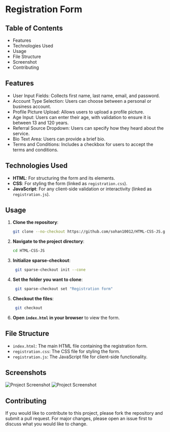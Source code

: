 # Registration Form

## Table of Contents

- Features
- Technologies Used
- Usage
- File Structure
- Screenshot
- Contributing

## Features

- User Input Fields: Collects first name, last name, email, and password.
- Account Type Selection: Users can choose between a personal or business account.
- Profile Picture Upload: Allows users to upload a profile picture.
- Age Input: Users can enter their age, with validation to ensure it is between 13 and 120 years.
- Referral Source Dropdown: Users can specify how they heard about the service.
- Bio Text Area: Users can provide a brief bio.
- Terms and Conditions: Includes a checkbox for users to accept the terms and conditions.

## Technologies Used

- **HTML**: For structuring the form and its elements.
- **CSS**: For styling the form (linked as `registration.css`).
- **JavaScript**: For any client-side validation or interactivity (linked as `registration.js`).

## Usage

1. **Clone the repository**:
    ```bash
    git clone --no-checkout https://github.com/sohan10012/HTML-CSS-JS.git
    ```
2. **Navigate to the project directory**:
    ```bash
    cd HTML-CSS-JS
    ```
3. **Initialize sparse-checkout**:
   ```bash
    git sparse-checkout init --cone
    ```
4. **Set the folder you want to clone**:
   ```bash
    git sparse-checkout set "Registration form"
    ```  
5. **Checkout the files**:
   ```bash
    git checkout
    ```    
6. **Open `index.html` in your browser** to view the form.

## File Structure

- `index.html`: The main HTML file containing the registration form.
- `registration.css`: The CSS file for styling the form.
- `registration.js`: The JavaScript file for client-side functionality.
  
## Screenshots

![Project Screenshot](img1.png)
![Project Screenshot](img2.png)

## Contributing

If you would like to contribute to this project, please fork the repository and submit a pull request. For major changes, please open an issue first to discuss what you would like to change.


